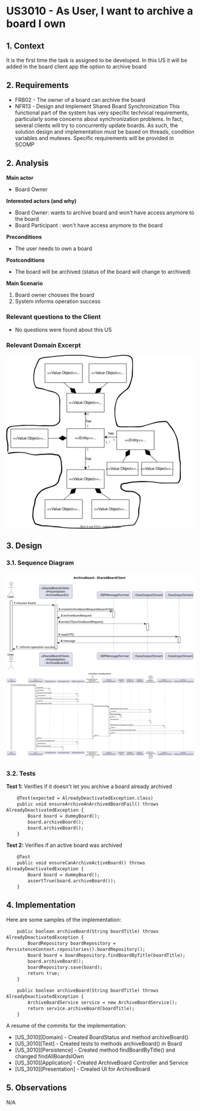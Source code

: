 # US3010 - As User, I want to archive a board I own

## 1. Context

It is the first time the task is assigned to be developed.
In this US it will be added in the board client app the option to archive board

## 2. Requirements
* FRB02 - The owner of a board can archive the board
* NFR13 - Design and Implement Shared Board Synchronization This functional
  part of the system has very specific technical requirements, particularly some concerns
  about synchronization problems. In fact, several clients will try to concurrently update
  boards. As such, the solution design and implementation must be based on threads,
  condition variables and mutexes. Specific requirements will be provided in SCOMP

## 2. Analysis

**Main actor**

* Board Owner

**Interested actors (and why)**

* Board Owner: wants to archive board and won't have access anymore to the board
* Board Participant : won't have access anymore to the board

**Preconditions**

* The user needs to own a board

**Postconditions**

* The board will be archived (status of the board will change to archived)

**Main Scenario**
1. Board owner chooses the board
2. System informs operation success

### Relevant questions to the Client

* No questions were found about this US

### Relevant Domain Excerpt
![DM](us_3010_DM.svg)

## 3. Design

### 3.1. Sequence Diagram

![SD](us_3010_SD_ArchiveBoardClient.svg)
![SD](us_3010_SD_ArchiveBoardServer.svg)
### 3.2. Tests

**Test 1:** Verifies if it doesn't let you archive a board already archived
````
    @Test(expected = AlreadyDeactivatedException.class)
    public void ensureArchiveAnArchivedBoardFail() throws AlreadyDeactivatedException {
        Board board = dummyBoard();
        board.archiveBoard();
        board.archiveBoard();
    }
````
**Test 2:** Verifies if an active board was archived
````
    @Test
    public void ensureCanArchiveActiveBoard() throws AlreadyDeactivatedException {
        Board board = dummyBoard();
        assertTrue(board.archiveBoard());
    }
````
## 4. Implementation
Here are some samples of the implementation:
````
    public boolean archiveBoard(String boardTitle) throws AlreadyDeactivatedException {
        BoardRepository boardRepository = PersistenceContext.repositories().boardRepository();
        Board board = boardRepository.findBoardByTitle(boardTitle);
        board.archiveBoard();
        boardRepository.save(board);
        return true;
    }
````

````
    public boolean archiveBoard(String boardTitle) throws AlreadyDeactivatedException {
        ArchiveBoardService service = new ArchiveBoardService();
        return service.archiveBoard(boardTitle);
    }
````

A resume of the commits for the implementation:
- [US_3010][Domain] - Created BoardStatus and method archiveBoard()
- [US_3010][Test] - Created tests to methods archiveBoard() in Board
- [US_3010][Persistence] - Created method findBoardByTitle() and changed findAllBoardsIOwn
- [US_3010][Application] - Created ArchiveBoard Controller and Service
- [US_3010][Presentation] - Created UI for ArchiveBoard
## 5. Observations
N/A